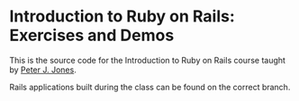 # Introduction to Ruby on Rails: Exercises and Demos

This is the source code for the Introduction to Ruby on Rails course
taught by [Peter J. Jones][pjones].

Rails applications built during the class can be found on the correct
branch.

[pjones]: http://www.devalot.com/about/pjones.html
